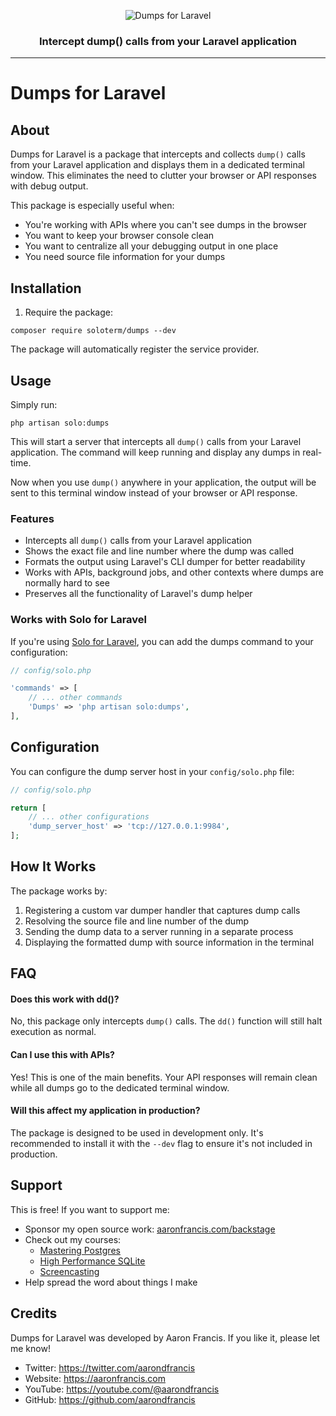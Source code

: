 <p align="center">
    <picture>
      <source media="(prefers-color-scheme: dark)" srcset="https://raw.githubusercontent.com/soloterm/solo/refs/heads/main/art/solo_logo_dark.png">
      <source media="(prefers-color-scheme: light)" srcset="https://raw.githubusercontent.com/soloterm/solo/refs/heads/main/art/solo_logo_light.png">
      <img alt="Dumps for Laravel" src="https://raw.githubusercontent.com/soloterm/solo/refs/heads/main/art/solo_logo_light.png" style="max-width: 80%; height: auto;">
    </picture>
</p>

<h3 align="center">Intercept dump() calls from your Laravel application</h3>

---

# Dumps for Laravel

## About

Dumps for Laravel is a package that intercepts and collects `dump()` calls from your Laravel application and displays
them in a dedicated terminal window. This eliminates the need to clutter your browser or API responses with debug
output.

This package is especially useful when:

- You're working with APIs where you can't see dumps in the browser
- You want to keep your browser console clean
- You want to centralize all your debugging output in one place
- You need source file information for your dumps


## Installation

1. Require the package:

```shell
composer require soloterm/dumps --dev
```

The package will automatically register the service provider.

## Usage

Simply run:

```shell
php artisan solo:dumps
```

This will start a server that intercepts all `dump()` calls from your Laravel application. The command will keep running
and display any dumps in real-time.

Now when you use `dump()` anywhere in your application, the output will be sent to this terminal window instead of your
browser or API response.

### Features

- Intercepts all `dump()` calls from your Laravel application
- Shows the exact file and line number where the dump was called
- Formats the output using Laravel's CLI dumper for better readability
- Works with APIs, background jobs, and other contexts where dumps are normally hard to see
- Preserves all the functionality of Laravel's dump helper

### Works with Solo for Laravel

If you're using [Solo for Laravel](https://github.com/soloterm/solo), you can add the dumps command to your
configuration:

```php
// config/solo.php

'commands' => [
    // ... other commands
    'Dumps' => 'php artisan solo:dumps',
],
```

## Configuration

You can configure the dump server host in your `config/solo.php` file:

```php
// config/solo.php

return [
    // ... other configurations
    'dump_server_host' => 'tcp://127.0.0.1:9984',
];
```

## How It Works

The package works by:

1. Registering a custom var dumper handler that captures dump calls
2. Resolving the source file and line number of the dump
3. Sending the dump data to a server running in a separate process
4. Displaying the formatted dump with source information in the terminal

## FAQ

#### Does this work with dd()?

No, this package only intercepts `dump()` calls. The `dd()` function will still halt execution as normal.

#### Can I use this with APIs?

Yes! This is one of the main benefits. Your API responses will remain clean while all dumps go to the dedicated terminal
window.

#### Will this affect my application in production?

The package is designed to be used in development only. It's recommended to install it with the `--dev` flag to ensure
it's not included in production.

## Support

This is free! If you want to support me:

- Sponsor my open source work: [aaronfrancis.com/backstage](https://aaronfrancis.com/backstage)
- Check out my courses:
    - [Mastering Postgres](https://masteringpostgres.com)
    - [High Performance SQLite](https://highperformancesqlite.com)
    - [Screencasting](https://screencasting.com)
- Help spread the word about things I make

## Credits

Dumps for Laravel was developed by Aaron Francis. If you like it, please let me know!

- Twitter: https://twitter.com/aarondfrancis
- Website: https://aaronfrancis.com
- YouTube: https://youtube.com/@aarondfrancis
- GitHub: https://github.com/aarondfrancis